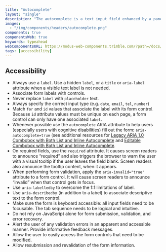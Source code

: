 ```yaml
---
title: "Autocomplete"
layout: "single"
description: "The autocomplete is a text input field enhanced by a panel of suggested options."
images:
  - "/img/components/headers/autocomplete.png"
components: true
componentsWeb: true
keywords: typeahead
webComponentsURL: https://modus-web-components.trimble.com/?path=/docs/user-inputs-autocomplete--default
tags: [accessibility]
---
```


## Accessibility

- Always use a `label`. Use a hidden `label`, or a `title` or `aria-label` attribute when a visible text label is not needed.
- Associate form labels with controls.
- Never replace `label` with `placeholder` text.
- Always specify the correct input type (e.g. `date`, `email`, `tel`, `number`)
- Match `for` and `id` values that associate the label with its form control. Because `id` attribute values must be unique on each page, a form control can only have one associated `label`.
- Whenever possible use the `autocomplete` ARIA attribute to help users (especially users with cognitive disabilities) fill out the form: `aria-autocomplete=true` (see additional resources for [Legacy ARIA 1.0 Combobox with Both List and Inline Autocomplete](https://www.w3.org/TR/wai-aria-practices-1.1/examples/combobox/aria1.0pattern/combobox-autocomplete-both.html) and [Editable Combobox with Both List and Inline Autocomplete](https://w3c.github.io/aria-practices/examples/combobox/combobox-autocomplete-both.html).
- On required fields, use the `required` attribute. It causes screen readers to announce “required” and also triggers the browser to warn the user with a visual tooltip if the user leaves the field blank. Screen readers also announce the tooltip content, when it appears.
- When performing form validation, apply the `aria-invalid="true"` attribute to a form control. It will cause screen readers to announce “invalid” when that control gets in focus.
- Use `aria-labelledby` to overcome the 1:1 limitations of label.
- Use `aria-describedby` (in addition to a label) to associate descriptive text to the form control.
- Make sure the form is keyboard accessible: all input fields need to be focusable. The tab sequence needs to be logical and intuitive.
- Do not rely on JavaScript alone for form submission, validation, and error recovery.
- Alert the user of any validation errors in an apparent and accessible manner. Provide informative feedback messages.
- Allow the user to easily access the form controls that need to be modified.
- Allow resubmission and revalidation of the form information.
